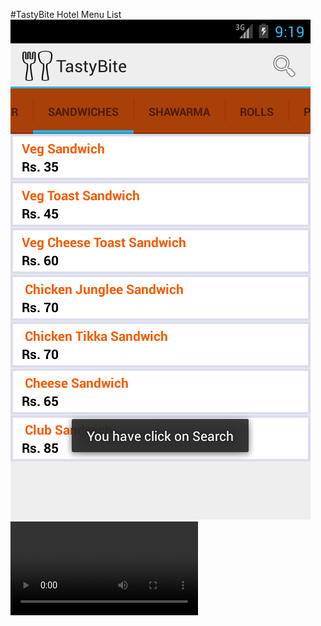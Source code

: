 #TastyBite Hotel Menu List
![alt TastyBite](https://github.com/imushir/raw/blob/master/tasty_bite_screeshot/2.png)
![alt TastyBite](https://github.com/imushir/raw/blob/master/recording/001.mp4)
